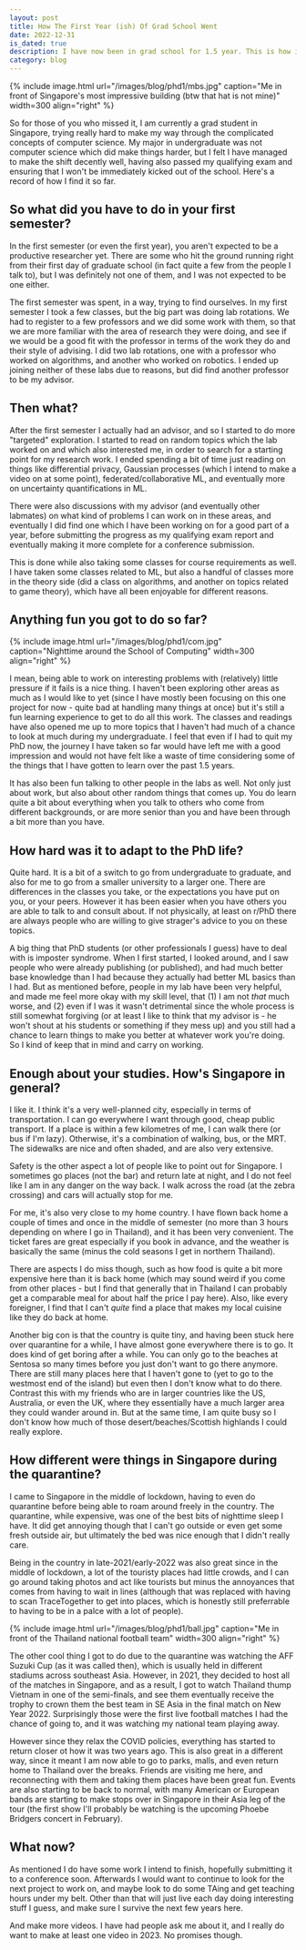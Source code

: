 ```yaml
---
layout: post
title: How The First Year (ish) Of Grad School Went
date: 2022-12-31
is_dated: true
description: I have now been in grad school for 1.5 year. This is how it went.
category: blog
---
```

{% include image.html url="/images/blog/phd1/mbs.jpg" caption="Me in front of Singapore's most impressive building (btw that hat is not mine)" width=300 align="right" %}

So for those of you who missed it, I am currently a grad student in Singapore, trying really hard to make my way through the complicated concepts of computer science. My major in undergraduate was not computer science which did make things harder, but I felt I have managed to make the shift decently well, having also passed my qualifying exam and ensuring that I won't be immediately kicked out of the school. Here's a record of how I find it so far.

## So what did you have to do in your first semester?

In the first semester (or even the first year), you aren't expected to be a productive researcher yet. There are some who hit the ground running right from their first day of graduate school (in fact quite a few from the people I talk to), but I was definitely not one of them, and I was not expected to be one either.

The first semester was spent, in a way, trying to find ourselves. In my first semester I took a few classes, but the big part was doing lab rotations. We had to register to a few professors and we did some work with them, so that we are more familiar with the area of research they were doing, and see if we would be a good fit with the professor in terms of the work they do and their style of advising. I did two lab rotations, one with a professor who worked on algorithms, and another who worked on robotics. I ended up joining neither of these labs due to reasons, but did find another professor to be my advisor.

## Then what?

After the first semester I actually had an advisor, and so I started to do more "targeted" exploration. I started to read on random topics which the lab worked on and which also interested me, in order to search for a starting point for my research work. I ended spending a bit of time just reading on things like differential privacy, Gaussian processes (which I intend to make a video on at some point), federated/collaborative ML, and eventually more on uncertainty quantifications in ML. 

There were also discussions with my advisor (and eventually other labmates) on what kind of problems I can work on in these areas, and eventually I did find one which I have been working on for a good part of a year, before submitting the progress as my qualifying exam report and eventually making it more complete for a conference submission.

This is done while also taking some classes for course requirements as well. I have taken some classes related to ML, but also a handful of classes more in the theory side (did a class on algorithms, and another on topics related to game theory), which have all been enjoyable for different reasons.

## Anything fun you got to do so far?

{% include image.html url="/images/blog/phd1/com.jpg" caption="Nighttime around the School of Computing" width=300 align="right" %}

I mean, being able to work on interesting problems with (relatively) little pressure if it fails is a nice thing. I haven't been exploring other areas as much as I would like to yet (since I have mostly been focusing on this one project for now - quite bad at handling many things at once) but it's still a fun learning experience to get to do all this work. The classes and readings have also opened me up to more topics that I haven't had much of a chance to look at much during my undergraduate. I feel that even if I had to quit my PhD now, the journey I have taken so far would have left me with a good impression and would not have felt like a waste of time considering some of the things that I have gotten to learn over the past 1.5 years.

It has also been fun talking to other people in the labs as well. Not only just about work, but also about other random things that comes up. You do learn quite a bit about everything when you talk to others who come from different backgrounds, or are more senior than you and have been through a bit more than you have.

## How hard was it to adapt to the PhD life?

Quite hard. It is a bit of a switch to go from undergraduate to graduate, and also for me to go from a smaller university to a larger one. There are differences in the classes you take, or the expectations you have put on you, or your peers. However it has been easier when you have others you are able to talk to and consult about. If not physically, at least on r/PhD there are always people who are willing to give strager's advice to you on these topics.

A big thing that PhD students (or other professionals I guess) have to deal with is imposter syndrome. When I first started, I looked around, and I saw people who were already publishing (or published), and had much better base knowledge than I had because they actually had better ML basics than I had. But as mentioned before, people in my lab have been very helpful, and made me feel more okay with my skill level, that (1) I am not _that_ much worse, and (2) even if I was it wasn't detrimental since the whole process is still somewhat forgiving (or at least I like to think that my advisor is - he won't shout at his students or something if they mess up) and you still had a chance to learn things to make you better at whatever work you're doing. So I kind of keep that in mind and carry on working.

## Enough about your studies. How's Singapore in general?

I like it. I think it's a very well-planned city, especially in terms of transportation. I can go everywhere I want through good, cheap public transport. If a place is within a few kilometres of me, I can walk there (or bus if I'm lazy). Otherwise, it's a combination of walking, bus, or the MRT. The sidewalks are nice and often shaded, and are also very extensive.

Safety is the other aspect a lot of people like to point out for Singapore. I sometimes go places (not the bar) and return late at night, and I do not feel like I am in any danger on the way back. I walk across the road (at the zebra crossing) and cars will actually stop for me.

For me, it's also very close to my home country. I have flown back home a couple of times and once in the middle of semester (no more than 3 hours depending on where I go in Thailand), and it has been very convenient. The ticket fares are great especially if you book in advance, and the weather is basically the same (minus the cold seasons I get in northern Thailand).

There are aspects I do miss though, such as how food is quite a bit more expensive here than it is back home (which may sound weird if you come from other places - but I find that generally that in Thailand I can probably get a comparable meal for about half the price I pay here). Also, like every foreigner, I find that I can't _quite_ find a place that makes my local cuisine like they do back at home.

Another big con is that the country is quite tiny, and having been stuck here over quarantine for a while, I have almost gone everywhere there is to go. It does kind of get boring after a while. You can only go to the beaches at Sentosa so many times before you just don't want to go there anymore. There are still many places here that I haven't gone to (yet to go to the westmost end of the island) but even then I don't know what to do there. Contrast this with my friends who are in larger countries like the US, Australia, or even the UK, where they essentially have a much larger area they could wander around in. But at the same time, I am quite busy so I don't know how much of those desert/beaches/Scottish highlands I could really explore.

## How different were things in Singapore during the quarantine?

I came to Singapore in the middle of lockdown, having to even do quarantine before being able to roam around freely in the country. The quarantine, while expensive, was one of the best bits of nighttime sleep I have. It did get annoying though that I can't go outside or even get some fresh outside air, but ultimately the bed was nice enough that I didn't really care.

Being in the country in late-2021/early-2022 was also great since in the middle of lockdown, a lot of the touristy places had little crowds, and I can go around taking photos and act like tourists but minus the annoyances that comes from having to wait in lines (although that was replaced with having to scan TraceTogether to get into places, which is honestly still preferrable to having to be in a palce with a lot of people).

{% include image.html url="/images/blog/phd1/ball.jpg" caption="Me in front of the Thailand national football team" width=300 align="right" %}

The other cool thing I got to do due to the quarantine was watching the AFF Suzuki Cup (as it was called then), which is usually held in different stadiums across southeast Asia. However, in 2021, they decided to host all of the matches in Singapore, and as a result, I got to watch Thailand thump Vietnam in one of the semi-finals, and see them eventually receive the trophy to crown them the best team in SE Asia in the final match on New Year 2022. Surprisingly those were the first live football matches I had the chance of going to, and it was watching my national team playing away.

However since they relax the COVID policies, everything has started to return closer ot how it was two years ago. This is also great in a different way, since it meant I am now able to go to parks, malls, and even return home to Thailand over the breaks. Friends are visiting me here, and reconnecting with them and taking them places have been great fun. Events are also starting to be back to normal, with many American or European bands are starting to make stops over in Singapore in their Asia leg of the tour (the first show I'll probably be watching is the upcoming Phoebe Bridgers concert in February).

## What now?

As mentioned I do have some work I intend to finish, hopefully submitting it to a conference soon. Afterwards I would want to continue to look for the next project to work on, and maybe look to do some TAing and get teaching hours under my belt. Other than that will just live each day doing interesting stuff I guess, and make sure I survive the next few years here.

And make more videos. I have had people ask me about it, and I really do want to make at least one video in 2023. No promises though.
